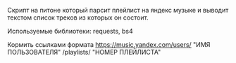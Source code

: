 Скрипт на питоне который парсит плейлист на яндекс музыке и выводит текстом список треков из которых он состоит.

Используемые библиотеки: requests, bs4

Кормить ссылками формата https://music.yandex.com/users/ "ИМЯ ПОЛЬЗОВАТЕЛЯ" /playlists/ "НОМЕР ПЛЕЙЛИСТА"
